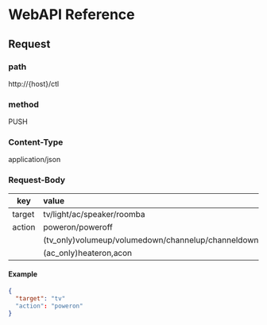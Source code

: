# WebAPI Reference

## Request

### path
http://{host}/ctl

### method
PUSH

### Content-Type
application/json

### Request-Body

| key     | value                |
| --------|:---------------------|
| target  | tv/light/ac/speaker/roomba          |
| action  | poweron/poweroff     |
|         | (tv_only)volumeup/volumedown/channelup/channeldown |
|         | (ac_only)heateron,acon |

#### Example
```json
{
  "target": "tv"
  "action": "poweron"
}
